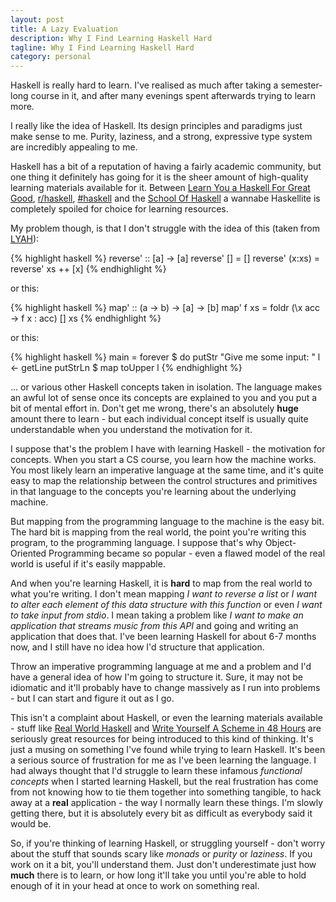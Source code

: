 ```yaml
---
layout: post
title: A Lazy Evaluation
description: Why I Find Learning Haskell Hard
tagline: Why I Find Learning Haskell Hard
category: personal
---
```


Haskell is really hard to learn. I've realised as much after taking a semester-long course in it, and after many evenings spent afterwards trying to learn more.

I really like the idea of Haskell. Its design principles and paradigms just make sense to me. Purity, laziness, and a strong, expressive type system are incredibly appealing to me.

Haskell has a bit of a reputation of having a fairly academic community, but one thing it definitely has going for it is the sheer amount of high-quality learning materials available for it. Between [Learn You a Haskell For Great Good](http://learnyouahaskell.com), [r/haskell](http://reddit.com/r/haskell), [#haskell](http://www.haskell.org/haskellwiki/IRC_channel) and the [School Of Haskell](https://www.fpcomplete.com/school) a wannabe Haskellite is completely spoiled for choice for learning resources.

My problem though, is that I don't struggle with the idea of this (taken from [LYAH](http://learnyouahaskell.com)):

{% highlight haskell %}
reverse' :: [a] -> [a]
reverse' [] = []
reverse' (x:xs) = reverse' xs ++ [x]
{% endhighlight %}

or this:

{% highlight haskell %}
map' :: (a -> b) -> [a] -> [b]
map' f xs = foldr (\x acc -> f x : acc) [] xs
{% endhighlight %}

or this:

{% highlight haskell %}
main = forever $ do
    putStr "Give me some input: "
    l <- getLine
    putStrLn $ map toUpper l
{% endhighlight %}

... or various other Haskell concepts taken in isolation. The language makes an awful lot of sense once its concepts are explained to you and you put a bit of mental effort in. Don't get me wrong, there's an absolutely **huge** amount there to learn - but each individual concept itself is usually quite understandable when you understand the motivation for it.

I suppose that's the problem I have with learning Haskell - the motivation for concepts. When you start a CS course, you learn how the machine works. You most likely learn an imperative language at the same time, and it's quite easy to map the relationship between the control structures and primitives in that language to the concepts you're learning about the underlying machine.

But mapping from the programming language to the machine is the easy bit. The hard bit is mapping from the real world, the point you're writing this program, to the programming language. I suppose that's why Object-Oriented Programming became so popular - even a flawed model of the real world is useful if it's easily mappable.

And when you're learning Haskell, it is **hard** to map from the real world to what you're writing. I don't mean mapping *I want to reverse a list* or *I want to alter each element of this data structure with this function* or even *I want to take input from stdio*. I mean taking a problem like *I want to make an application that streams music from this API* and going and writing an application that does that. I've been learning Haskell for about 6-7 months now, and I still have no idea how I'd structure that application.

Throw an imperative programming language at me and a problem and I'd have a general idea of how I'm going to structure it. Sure, it may not be idiomatic and it'll probably have to change massively as I run into problems - but I can start and figure it out as I go.

This isn't a complaint about Haskell, or even the learning materials available - stuff like [Real World Haskell](http://book.realworldhaskell.org/) and [Write Yourself A Scheme in 48 Hours](http://jonathan.tang.name/files/scheme_in_48/tutorial/overview.html) are seriously great resources for being introduced to this kind of thinking. It's just a musing on something I've found while trying to learn Haskell. It's been a serious source of frustration for me as I've been learning the language. I had always thought that I'd struggle to learn these infamous *functional concepts* when I started learning Haskell, but the real frustration has come from not knowing how to tie them together into something tangible, to hack away at a **real** application - the way I normally learn these things. I'm slowly getting there, but it is absolutely every bit as difficult as everybody said it would be.

So, if you're thinking of learning Haskell, or struggling yourself - don't worry about the stuff that sounds scary like *monads* or *purity* or *laziness*. If you work on it a bit, you'll understand them. Just don't underestimate just how **much** there is to learn, or how long it'll take you until you're able to hold enough of it in your head at once to work on something real.
